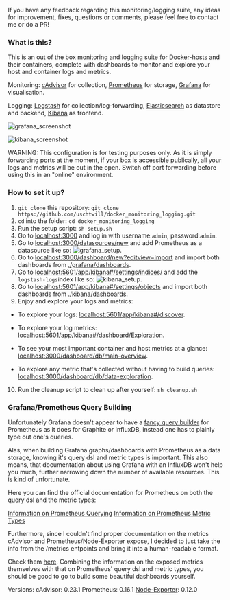 If you have any feedback regarding this monitoring/logging suite, any ideas for improvement, fixes, questions or comments, please feel free to contact me or do a PR!

### What is this?

This is an out of the box monitoring and logging suite for [Docker](https://www.docker.com/)-hosts and their containers, complete with dashboards to monitor and explore your host and container logs and metrics.

Monitoring: [cAdvisor](https://github.com/google/cadvisor) for collection, [Prometheus](https://prometheus.io/) for storage, [Grafana](http://grafana.org/) for visualisation.

Logging: [Logstash](https://www.elastic.co/products/logstash) for collection/log-forwarding, [Elasticsearch](https://www.elastic.co/products/elasticsearch) as datastore and backend, [Kibana](https://www.elastic.co/products/kibana) as frontend.

![grafana_screenshot](https://github.com/uschtwill/docker_monitoring_logging/blob/master/screenshot_grafana.png "Grafana Screenshot")

![kibana_screenshot](https://github.com/uschtwill/docker_monitoring_logging/blob/master/screenshot_kibana.png "Kibana Screenshot")

WARNING: This configuration is for testing purposes only. As it is simply forwarding ports at the moment, if your box is accessible publically, all your logs and metrics will be out in the open. Switch off port forwarding before using this in an "online" environment.




### How to set it up?

1. `git clone` this repository: `git clone https://github.com/uschtwill/docker_monitoring_logging.git`
2. `cd` into the folder: `cd docker_monitoring_logging`
3. Run the setup script: `sh setup.sh`
4. Go to <a href="http://localhost:3000" target="_blank">localhost:3000</a>[]() and log in with username:`admin`, password:`admin`.
5. Go to <a href="http://localhost:3000/datasources/new" target="_blank">localhost:3000/datasources/new</a> and add Prometheus as a datasource like so: ![grafana_setup](https://github.com/uschtwill/docker_monitoring_logging/blob/master/grafana_setup.png "Grafana Setup").
6. Go to <a href="http://localhost:3000/dashboard/new?editview=import" target="_blank">localhost:3000/dashboard/new?editview=import</a> and import both dashboards from [./grafana/dashboards](https://github.com/uschtwill/docker_monitoring_logging/tree/master/grafana/dashboards).
7. Go to <a href="http://localhost:5601/app/kibana#/settings/indices/" target="_blank">localhost:5601/app/kibana#/settings/indices/</a> and add the `logstash-logs`index like so: ![kibana_setup](https://github.com/uschtwill/docker_monitoring_logging/blob/master/kibana_setup.png "Kibana Setup").
8. Go to <a href="http://localhost:5601/app/kibana#/settings/objects" target="_blank">localhost:5601/app/kibana#/settings/objects</a> and import both dashboards from [./kibana/dashboards](https://github.com/uschtwill/docker_monitoring_logging/tree/master/kibana/dashboards).
9. Enjoy and explore your logs and metrics:
  * To explore your logs: <a href="http://localhost:5601/app/kibana#/discover" target="_blank">localhost:5601/app/kibana#/discover</a>.
  - To explore your log metrics: <a href="http://localhost:5601/app/kibana#/dashboard/Exploration" target="_blank">localhost:5601/app/kibana#/dashboard/Exploration</a>.
  + To see your most important container and host metrics at a glance: <a href="http://localhost:3000/dashboard/db/main-overview" target="_blank">localhost:3000/dashboard/db/main-overview</a>.
  * To explore any metric that's collected without having to build queries: <a href="http://localhost:3000/dashboard/db/data-exploration" target="_blank">localhost:3000/dashboard/db/data-exploration</a>.
10. Run the cleanup script to clean up after yourself: `sh cleanup.sh`


### Grafana/Prometheus Query Building

Unfortunately Grafana doesn't appear to have a [fancy query builder](https://youtu.be/sKNZMtoSHN4?t=2m14s) for Prometheus as it does for Graphite or InfluxDB, instead one has to plainly type out one's queries.

Alas, when building Grafana graphs/dashboards with Prometheus as a data storage, knowing it's query dsl and metric types is important. This also means, that documentation about using Grafana with an InfluxDB won't help you much, further narrowing down the number of available resources. This is kind of unfortunate.

Here you can find the official documentation for Prometheus on both the query dsl and the metric types:


[Information on Prometheus Querying](https://prometheus.io/docs/querying/basics/)
[Information on Prometheus Metric Types](https://prometheus.io/docs/concepts/metric_types/)

Furthermore, since I couldn't find proper documentation on the metrics cAdvisor and Prometheus/Node-Exporter expose, I decided to just take the info from the /metrics entpoints and bring it into a human-readable format.

Check them [here](https://github.com/uschtwill/docker_monitoring_logging/tree/master/metrics-explained-for-grafana-query-building). Combining the information on the exposed metrics themselves with that on Prometheus' query dsl and metric types, you should be good to go to build some beautiful dashboards yourself.

Versions:
cAdvisor: 0.23.1
Prometheus: 0.16.1
[Node-Exporter](https://github.com/prometheus/node_exporter): 0.12.0
